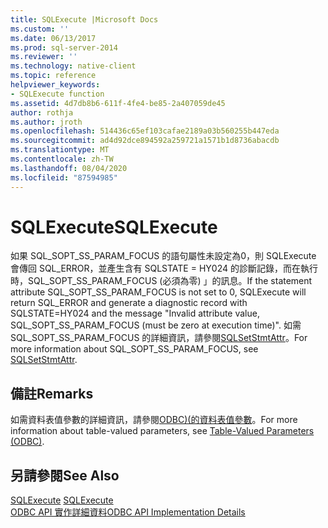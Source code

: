 ```yaml
---
title: SQLExecute |Microsoft Docs
ms.custom: ''
ms.date: 06/13/2017
ms.prod: sql-server-2014
ms.reviewer: ''
ms.technology: native-client
ms.topic: reference
helpviewer_keywords:
- SQLExecute function
ms.assetid: 4d7db8b6-611f-4fe4-be85-2a407059de45
author: rothja
ms.author: jroth
ms.openlocfilehash: 514436c65ef103cafae2189a03b560255b447eda
ms.sourcegitcommit: ad4d92dce894592a259721a1571b1d8736abacdb
ms.translationtype: MT
ms.contentlocale: zh-TW
ms.lasthandoff: 08/04/2020
ms.locfileid: "87594985"
---
```

# <a name="sqlexecute"></a><span data-ttu-id="ca764-102">SQLExecute</span><span class="sxs-lookup"><span data-stu-id="ca764-102">SQLExecute</span></span>
  <span data-ttu-id="ca764-103">如果 SQL_SOPT_SS_PARAM_FOCUS 的語句屬性未設定為0，則 SQLExecute 會傳回 SQL_ERROR，並產生含有 SQLSTATE = HY024 的診斷記錄，而在執行時，SQL_SOPT_SS_PARAM_FOCUS (必須為零) 」的訊息。</span><span class="sxs-lookup"><span data-stu-id="ca764-103">If the statement attribute SQL_SOPT_SS_PARAM_FOCUS is not set to 0, SQLExecute will return SQL_ERROR and generate a diagnostic record with SQLSTATE=HY024 and the message "Invalid attribute value, SQL_SOPT_SS_PARAM_FOCUS (must be zero at execution time)".</span></span> <span data-ttu-id="ca764-104">如需 SQL_SOPT_SS_PARAM_FOCUS 的詳細資訊，請參閱[SQLSetStmtAttr](sqlsetstmtattr.md)。</span><span class="sxs-lookup"><span data-stu-id="ca764-104">For more information about SQL_SOPT_SS_PARAM_FOCUS, see [SQLSetStmtAttr](sqlsetstmtattr.md).</span></span>  
  
## <a name="remarks"></a><span data-ttu-id="ca764-105">備註</span><span class="sxs-lookup"><span data-stu-id="ca764-105">Remarks</span></span>  
 <span data-ttu-id="ca764-106">如需資料表值參數的詳細資訊，請參閱[ODBC&#41;&#40;的資料表值參數](../native-client-odbc-table-valued-parameters/table-valued-parameters-odbc.md)。</span><span class="sxs-lookup"><span data-stu-id="ca764-106">For more information about table-valued parameters, see [Table-Valued Parameters &#40;ODBC&#41;](../native-client-odbc-table-valued-parameters/table-valued-parameters-odbc.md).</span></span>  
  
## <a name="see-also"></a><span data-ttu-id="ca764-107">另請參閱</span><span class="sxs-lookup"><span data-stu-id="ca764-107">See Also</span></span>  
 <span data-ttu-id="ca764-108">[SQLExecute](https://go.microsoft.com/fwlink/?LinkId=80708) </span><span class="sxs-lookup"><span data-stu-id="ca764-108">[SQLExecute](https://go.microsoft.com/fwlink/?LinkId=80708) </span></span>  
 [<span data-ttu-id="ca764-109">ODBC API 實作詳細資料</span><span class="sxs-lookup"><span data-stu-id="ca764-109">ODBC API Implementation Details</span></span>](odbc-api-implementation-details.md)  
  
  
